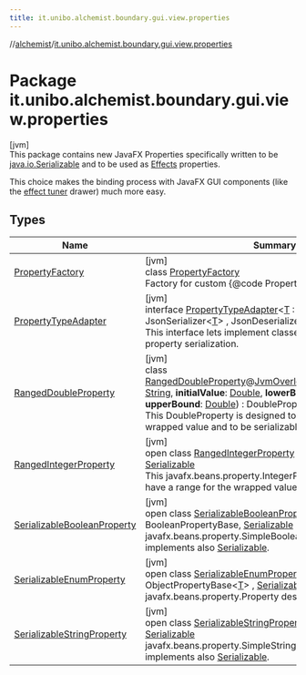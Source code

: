 ```yaml
---
title: it.unibo.alchemist.boundary.gui.view.properties
---
```

//[alchemist](../../index.html)/[it.unibo.alchemist.boundary.gui.view.properties](index.html)



# Package it.unibo.alchemist.boundary.gui.view.properties



[jvm]\
This package contains new JavaFX Properties specifically written to be [java.io.Serializable](https://docs.oracle.com/javase/8/docs/api/java/io/Serializable.html) and to be used as [Effects](../it.unibo.alchemist.boundary.gui.effects/-effect-f-x/index.html) properties. 



 This choice makes the binding process with JavaFX GUI components (like the [ effect tuner](../it.unibo.alchemist.boundary.gui.controller/-effect-properties-controller/index.html) drawer) much more easy.



## Types


| Name | Summary |
|---|---|
| [PropertyFactory](-property-factory/index.html) | [jvm]<br>class [PropertyFactory](-property-factory/index.html)<br>Factory for custom {@code Property}. |
| [PropertyTypeAdapter](-property-type-adapter/index.html) | [jvm]<br>interface [PropertyTypeAdapter](-property-type-adapter/index.html)<[T](-property-type-adapter/index.html) : Property<out [Any](https://kotlinlang.org/api/latest/jvm/stdlib/kotlin/-any/index.html)>?> : JsonSerializer<[T](-property-type-adapter/index.html)> , JsonDeserializer<[T](-property-type-adapter/index.html)> <br>This interface lets implement classes for JavaFX custom property serialization. |
| [RangedDoubleProperty](-ranged-double-property/index.html) | [jvm]<br>class [RangedDoubleProperty](-ranged-double-property/index.html)@[JvmOverloads](https://kotlinlang.org/api/latest/jvm/stdlib/kotlin.jvm/-jvm-overloads/index.html)()constructor(**name**: [String](https://kotlinlang.org/api/latest/jvm/stdlib/kotlin/-string/index.html), **initialValue**: [Double](https://kotlinlang.org/api/latest/jvm/stdlib/kotlin/-double/index.html), **lowerBound**: [Double](https://kotlinlang.org/api/latest/jvm/stdlib/kotlin/-double/index.html), **upperBound**: [Double](https://kotlinlang.org/api/latest/jvm/stdlib/kotlin/-double/index.html)) : DoublePropertyBase, [Serializable](https://docs.oracle.com/javase/8/docs/api/java/io/Serializable.html)<br>This DoubleProperty is designed to have a range for the wrapped value and to be serializable. |
| [RangedIntegerProperty](-ranged-integer-property/index.html) | [jvm]<br>open class [RangedIntegerProperty](-ranged-integer-property/index.html) : IntegerPropertyBase, [Serializable](https://docs.oracle.com/javase/8/docs/api/java/io/Serializable.html)<br>This javafx.beans.property.IntegerProperty is designed to have a range for the wrapped value and to be serializable. |
| [SerializableBooleanProperty](-serializable-boolean-property/index.html) | [jvm]<br>open class [SerializableBooleanProperty](-serializable-boolean-property/index.html) : BooleanPropertyBase, [Serializable](https://docs.oracle.com/javase/8/docs/api/java/io/Serializable.html)<br>javafx.beans.property.SimpleBooleanProperty that implements also [Serializable](https://docs.oracle.com/javase/8/docs/api/java/io/Serializable.html). |
| [SerializableEnumProperty](-serializable-enum-property/index.html) | [jvm]<br>open class [SerializableEnumProperty](-serializable-enum-property/index.html)<[T](-serializable-enum-property/index.html) : [Enum](https://docs.oracle.com/javase/8/docs/api/java/lang/Enum.html)<[T](-property-type-adapter/index.html)>?> : ObjectPropertyBase<[T](-property-type-adapter/index.html)> , [Serializable](https://docs.oracle.com/javase/8/docs/api/java/io/Serializable.html)<br>javafx.beans.property.Property designed to wrap an [enum](https://docs.oracle.com/javase/8/docs/api/java/lang/Enum.html). |
| [SerializableStringProperty](-serializable-string-property/index.html) | [jvm]<br>open class [SerializableStringProperty](-serializable-string-property/index.html) : StringPropertyBase, [Serializable](https://docs.oracle.com/javase/8/docs/api/java/io/Serializable.html)<br>javafx.beans.property.SimpleStringProperty that implements also [Serializable](https://docs.oracle.com/javase/8/docs/api/java/io/Serializable.html). |

